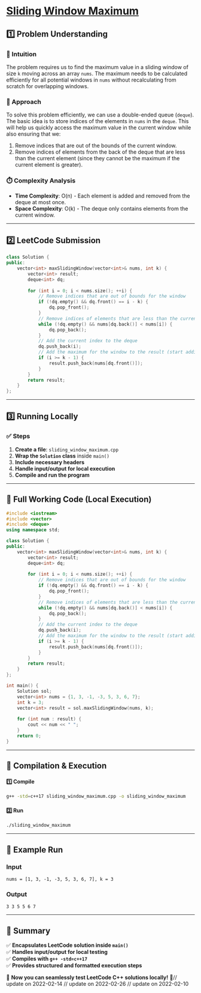 # **[Sliding Window Maximum](https://leetcode.com/problems/sliding-window-maximum/description/)**  

## **1️⃣ Problem Understanding**  
### **📌 Intuition**  
The problem requires us to find the maximum value in a sliding window of size `k` moving across an array `nums`. The maximum needs to be calculated efficiently for all potential windows in `nums` without recalculating from scratch for overlapping windows.

### **🚀 Approach**  
To solve this problem efficiently, we can use a double-ended queue (`deque`). The basic idea is to store indices of the elements in `nums` in the `deque`. This will help us quickly access the maximum value in the current window while also ensuring that we:
1. Remove indices that are out of the bounds of the current window.
2. Remove indices of elements from the back of the deque that are less than the current element (since they cannot be the maximum if the current element is greater).

### **⏱️ Complexity Analysis**  
- **Time Complexity**: O(n) - Each element is added and removed from the deque at most once.
- **Space Complexity**: O(k) - The deque only contains elements from the current window.

---  

## **2️⃣ LeetCode Submission**  
```cpp
class Solution {
public:
    vector<int> maxSlidingWindow(vector<int>& nums, int k) {
        vector<int> result;
        deque<int> dq;
        
        for (int i = 0; i < nums.size(); ++i) {
            // Remove indices that are out of bounds for the window
            if (!dq.empty() && dq.front() == i - k) {
                dq.pop_front();
            }
            // Remove indices of elements that are less than the current element
            while (!dq.empty() && nums[dq.back()] < nums[i]) {
                dq.pop_back();
            }
            // Add the current index to the deque
            dq.push_back(i);
            // Add the maximum for the window to the result (start adding after the first window)
            if (i >= k - 1) {
                result.push_back(nums[dq.front()]);
            }
        }
        return result;
    }
};
```  

---  

## **3️⃣ Running Locally**  
### **✅ Steps**  
1. **Create a file**: `sliding_window_maximum.cpp`  
2. **Wrap the `Solution` class** inside `main()`  
3. **Include necessary headers**  
4. **Handle input/output for local execution**  
5. **Compile and run the program**  

---  

## **📝 Full Working Code (Local Execution)**  
```cpp
#include <iostream>
#include <vector>
#include <deque>
using namespace std;

class Solution {
public:
    vector<int> maxSlidingWindow(vector<int>& nums, int k) {
        vector<int> result;
        deque<int> dq;
        
        for (int i = 0; i < nums.size(); ++i) {
            // Remove indices that are out of bounds for the window
            if (!dq.empty() && dq.front() == i - k) {
                dq.pop_front();
            }
            // Remove indices of elements that are less than the current element
            while (!dq.empty() && nums[dq.back()] < nums[i]) {
                dq.pop_back();
            }
            // Add the current index to the deque
            dq.push_back(i);
            // Add the maximum for the window to the result (start adding after the first window)
            if (i >= k - 1) {
                result.push_back(nums[dq.front()]);
            }
        }
        return result;
    }
};

int main() {
    Solution sol;
    vector<int> nums = {1, 3, -1, -3, 5, 3, 6, 7};
    int k = 3;
    vector<int> result = sol.maxSlidingWindow(nums, k);
    
    for (int num : result) {
        cout << num << " ";
    }
    return 0;
}
```  

---  

## **🔧 Compilation & Execution**  
#### **1️⃣ Compile**  
```bash
g++ -std=c++17 sliding_window_maximum.cpp -o sliding_window_maximum
```  

#### **2️⃣ Run**  
```bash
./sliding_window_maximum
```  

---  

## **🎯 Example Run**  
### **Input**  
```
nums = [1, 3, -1, -3, 5, 3, 6, 7], k = 3
```  
### **Output**  
```
3 3 5 5 6 7 
```  

---  

## **📌 Summary**  
✅ **Encapsulates LeetCode solution inside `main()`**  
✅ **Handles input/output for local testing**  
✅ **Compiles with `g++ -std=c++17`**  
✅ **Provides structured and formatted execution steps**  

🚀 **Now you can seamlessly test LeetCode C++ solutions locally!** 🚀// update on 2022-02-14
// update on 2022-02-26
// update on 2022-02-10

